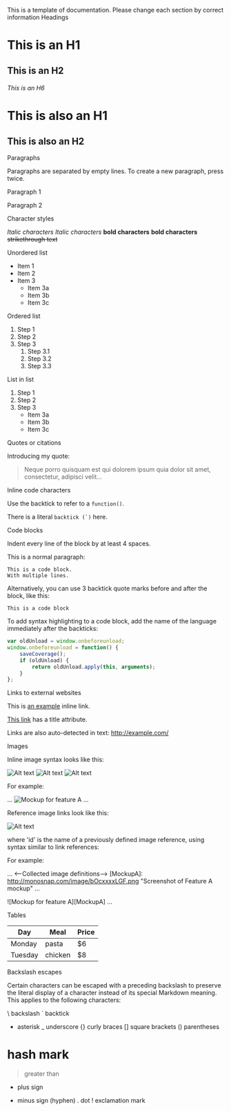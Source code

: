 This is a template of documentation. Please change each section by correct information
Headings

# This is an H1
## This is an H2
###### This is an H6

This is also an H1
==================

This is also an H2
------------------

Paragraphs

Paragraphs are separated by empty lines. To create a new paragraph, press <return> twice.

Paragraph 1

Paragraph 2

Character styles

*Italic characters* 
_Italic characters_
**bold characters**
__bold characters__
~~strikethrough text~~

Unordered list

*  Item 1
*  Item 2
*  Item 3
    *  Item 3a
    *  Item 3b
    *  Item 3c

Ordered list

1.  Step 1
2.  Step 2
3.  Step 3
    1.  Step 3.1
    2.  Step 3.2
    3.  Step 3.3

List in list

1.  Step 1
2.  Step 2
3.  Step 3
    *  Item 3a
	*  Item 3b
	*  Item 3c

Quotes or citations

Introducing my quote:

> Neque porro quisquam est qui 
> dolorem ipsum quia dolor sit amet, 
> consectetur, adipisci velit...

Inline code characters

Use the backtick to refer to a `function()`.
 
There is a literal ``backtick (`)`` here.

Code blocks

Indent every line of the block by at least 4 spaces.

This is a normal paragraph:

    This is a code block.
    With multiple lines.

Alternatively, you can use 3 backtick quote marks before and after the block, like this:

```
This is a code block
```

To add syntax highlighting to a code block, add the name of the language immediately
after the backticks: 

```javascript
var oldUnload = window.onbeforeunload;
window.onbeforeunload = function() {
    saveCoverage();
    if (oldUnload) {
        return oldUnload.apply(this, arguments);
    }
};
```

Links to external websites

This is [an example](http://www.example.com/) inline link.

[This link](http://example.com/ "Title") has a title attribute.

Links are also auto-detected in text: http://example.com/

Images

Inline image syntax looks like this:

![Alt text](/path/to/image.jpg)
![Alt text](/path/to/image.png "Optional title attribute")
![Alt text](/url/to/image.jpg)

For example:

...
![Mockup for feature A](http://monosnap.com/image/bOcxxxxLGF.png)
...

Reference image links look like this:

![Alt text][id]

where 'id' is the name of a previously defined image reference, using syntax similar to link references:

[id]: url/to/image.jpg "Optional title attribute"

For example:

...
<--Collected image definitions-->
[MockupA]: http://monosnap.com/image/bOcxxxxLGF.png "Screenshot of Feature A mockup" 
...
<!--Using an image reference-->
![Mockup for feature A][MockupA]
...

Tables

| Day     | Meal    | Price |
| --------|---------|-------|
| Monday  | pasta   | $6    |
| Tuesday | chicken | $8    |

Backslash escapes

Certain characters can be escaped with a preceding backslash to preserve the literal display of a character instead of its special Markdown meaning. This applies to the following characters:

\  backslash
`  backtick
*  asterisk
_  underscore
{} curly braces
[] square brackets
() parentheses
#  hash mark
>  greater than
+  plus sign
-  minus sign (hyphen)
.  dot
!  exclamation mark

